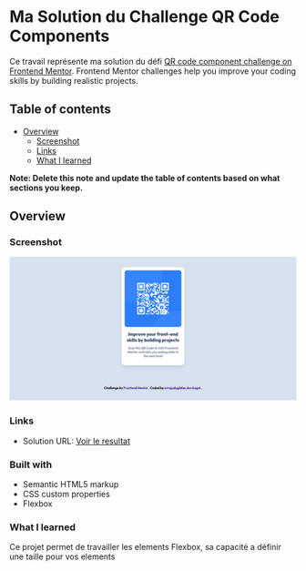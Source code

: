 # Ma Solution du Challenge QR Code Components

Ce travail représente ma solution du défi [QR code component challenge on Frontend Mentor](https://www.frontendmentor.io/challenges/qr-code-component-iux_sIO_H). Frontend Mentor challenges help you improve your coding skills by building realistic projects. 

## Table of contents

- [Overview](#overview)
  - [Screenshot](#screenshot)
  - [Links](#links)
  - [What I learned](#what-i-learned)


**Note: Delete this note and update the table of contents based on what sections you keep.**

## Overview

### Screenshot

![](/assets/design/evrajodygildas.devAngel-qr-code.png)
### Links

- Solution URL: [Voir le resultat](qr-code-component-3o6yg4x6l-evrajody.vercel.app)

### Built with

- Semantic HTML5 markup
- CSS custom properties
- Flexbox
### What I learned

Ce projet permet de travailler les elements Flexbox, sa capacité a définir une taille pour vos elements
